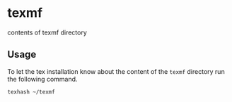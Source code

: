 texmf
=====

contents of texmf directory

Usage
-----

To let the tex installation know about the content of the `texmf`
directory run the following command.

```sh
texhash ~/texmf
```
